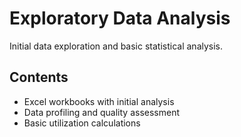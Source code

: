 # Exploratory Data Analysis

Initial data exploration and basic statistical analysis.

## Contents
- Excel workbooks with initial analysis
- Data profiling and quality assessment
- Basic utilization calculations
